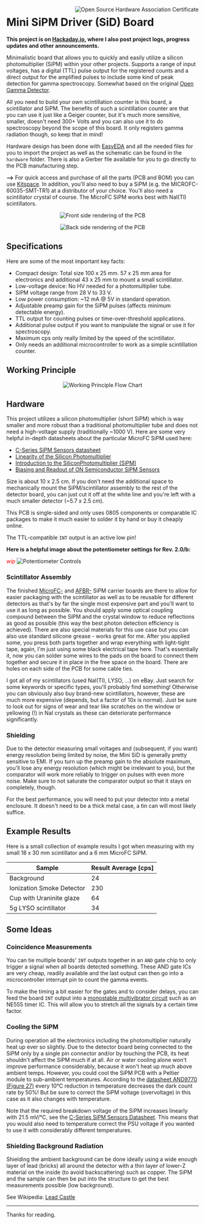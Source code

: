 <a href="https://certification.oshwa.org/at000004.html" title="Open Source Hardware Association Certificate"><img align="right" src="docs/oshw.svg" alt="Open Source Hardware Association Certificate"></a>

# Mini SiPM Driver (SiD) Board

__This project is on [Hackaday.io](https://hackaday.io/project/188090-mini-sipm-driver-board), where I also post project logs, progress updates and other announcements.__

Minimalistic board that allows you to quickly and easily utilize a silicon photomultiplier (SiPM) within your other projects. Supports a range of input voltages, has a digital (TTL) pulse output for the registered counts and a direct output for the amplified pulses to include some kind of peak detection for gamma spectroscopy. Somewhat based on the original [Open Gamma Detector](https://github.com/OpenGammaProject/Open-Gamma-Detector).

All you need to build your own scintillation counter is this board, a scintillator and SiPM. The benefits of such a scintillation counter are that you can use it just like a Geiger counter, but it's much more sensitive, smaller, doesn't need 300+ Volts and you can also use it to do spectroscopy beyond the scope of this board. It only registers gamma radiation though, so keep that in mind!

Hardware design has been done with [EasyEDA](https://easyeda.com/) and all the needed files for you to import the project as well as the schematic can be found in the `hardware` folder. There is also a Gerber file available for you to go directly to the PCB manufacturing step.

**-->** For quick access and purchase of all the parts (PCB and BOM) you can use [Kitspace](https://kitspace.org/boards/github.com/OpenGammaProject/Mini-SiD/). In addition, you'll also need to buy a SiPM (e.g. the MICROFC-60035-SMT-TR1) at a distributor of your choice. You'll also need a scintillator crystal of course. The MicroFC SiPM works best with NaI(Tl) scintillators.

<p align="center">
  <img alt="Front side rendering of the PCB" title="Front side rendering of the PCB" src="docs/pcb_front.png">
</p>
<p align="center">
  <img alt="Back side rendering of the PCB" title="Back side rendering of the PCB" src="docs/pcb_back.png">
</p>

## Specifications

Here are some of the most important key facts:

* Compact design: Total size 100 x 25 mm. 57 x 25 mm area for electronics and additional 43 x 25 mm to mount a small scintillator.
* Low-voltage device: No HV needed for a photomultiplier tube.
* SiPM voltage range from 28 V to 33 V.
* Low power consumption: ~12 mA @ 5V in standard operation.
* Adjustable preamp gain for the SiPM pulses (affects minimum detectable energy).
* TTL output for counting pulses or time-over-threshold applications.
* Additional pulse output if you want to manipulate the signal or use it for spectroscopy.
* Maximum cps only really limited by the speed of the scintillator.
* Only needs an additional microcontroller to work as a simple scintillation counter.

## Working Principle

<p align="center">
  <img alt="Working Principle Flow Chart" title="Working Principle Flow Chart" src="docs/flow.drawio.png">
</p>

## Hardware

This project utilizes a silicon photomultiplier (short SiPM) which is way smaller and more robust than a traditional photomultiplier tube and does not need a high-voltage supply (traditionally ~1000 V). Here are some very helpful in-depth datasheets about the particular MicroFC SiPM used here:

* [C-Series SiPM Sensors datasheet](https://www.onsemi.com/pdf/datasheet/microc-series-d.pdf)
* [Linearity of the Silicon Photomultiplier](https://www.onsemi.com/pub/Collateral/AND9776-D.PDF)
* [Introduction to the SiliconPhotomultiplier (SiPM)](https://www.onsemi.com/pub/Collateral/AND9770-D.PDF)
* [Biasing and Readout of ON Semiconductor SiPM Sensors](https://www.onsemi.com/pub/Collateral/AND9782-D.PDF)

Size is about 10 x 2.5 cm. If you don't need the additional space to mechanically mount the SiPM/scintillator assembly to the rest of the detector board, you can just cut it off at the white line and you're left with a much smaller detector (~5.7 x 2.5 cm).

This PCB is single-sided and only uses 0805 components or comparable IC packages to make it much easier to solder it by hand or buy it cheaply online.

The TTL-compatible `INT` output is an active low pin!

**Here is a helpful image about the potentiometer settings for Rev. 2.0/b:**

<em style="color:red">wip</em>
![Potentiometer Controls](docs/controls.jpg)

### Scintillator Assembly

The finished [MicroFC-](https://github.com/OpenGammaProject/MicroFC-SiPM-Carrier-Board) and [AFBR-](https://github.com/OpenGammaProject/AFBR-SiPM-Carrier-Board) SiPM carrier boards are there to allow for easier packaging with the scintillator as well as to be reusable for different detectors as that's by far the single most expensive part and you'll want to use it as long as possible. You should apply some optical coupling compound between the SiPM and the crystal window to reduce reflections as good as possible (this way the best photon detection efficiency is achieved). There are also special materials for this use case but you can also use standard silicone grease - works great for me. After you applied some, you press both parts together and wrap everything with light-tight tape, again, I'm just using some black electrical tape here. That's essentially it, now you can solder some wires to the pads on the board to connect them together and secure it in place in the free space on the board. There are holes on each side of the PCB for some cable ties.

I got all of my scintillators (used NaI(Tl), LYSO, ...) on eBay. Just search for some keywords or specific types, you'll probably find something! Otherwise you can obviously also buy brand-new scintillators, however, these are much more expensive (depends, but a factor of 10x is normal). Just be sure to look out for signs of wear and tear like scratches on the window or yellowing (!) in NaI crystals as these can deteriorate performance significantly.

### Shielding

Due to the detector measuring small voltages and (subsequent, if you want) energy resolution being limited by noise, the Mini SiD is generally pretty sensitive to EMI. If you turn up the preamp gain to the absolute maximum, you'll lose any energy resolution (which might be irrelevant to you), but the comparator will work more reliably to trigger on pulses with even more noise. Make sure to not saturate the comparator output so that it stays on completely, though.

For the best performance, you will need to put your detector into a metal enclosure. It doesn't need to be a thick metal case, a tin can will most likely suffice.

## Example Results

Here is a small collection of example results I got when measuring with my small 18 x 30 mm scintillator and a 6 mm MicroFC SiPM.


| Sample | Result Average [cps] |
| --- | --- |
| Background | 24 |
| Ionization Smoke Detector | 230 |
| Cup with Uraninite glaze | 64 |
| 5g LYSO scintillator | 34 |

## Some Ideas

### Coincidence Measurements

You can tie multiple boards' `INT` outputs together in an `AND` gate chip to only trigger a signal when all boards detected something. These AND gate ICs are very cheap, readily available and the last output can then go into a microcontroller interrupt pin to count the gamma events.

To make the timing a bit easier for the gates and to consider delays, you can feed the board `INT` output into a [monostable multivibrator circuit](https://en.wikipedia.org/wiki/Multivibrator#Monostable) such as an NE555 timer IC. This will allow you to stretch all the signals by a certain time factor.

### Cooling the SiPM

During operation all the electronics including the photomultiplier naturally heat up ever so slightly. Due to the detector board being connected to the SiPM only by a single pin connector and/or by touching the PCB, its heat shouldn't affect the SiPM much if at all. Air or water cooling alone won't improve performance considerably, because it won't heat up much above ambient temps. However, you could cool the SiPM PCB with a Peltier module to sub-ambient temperatures. According to the [datasheet AND9770 (Figure 27)](https://www.onsemi.com/pub/Collateral/AND9770-D.PDF) every 10°C reduction in temperature decreases the dark count rate by 50%! But be sure to correct the SiPM voltage (overvoltage) in this case as it also changes with temperature.

Note that the required breakdown voltage of the SiPM increases linearly with 21.5 mV/°C, see the [C-Series SiPM Sensors Datasheet](https://www.onsemi.com/pdf/datasheet/microc-series-d.pdf). This means that you would also need to temperature correct the PSU voltage if you wanted to use it with considerably different temperatures.

### Shielding Background Radiation

Shielding the ambient background can be done ideally using a wide enough layer of lead (bricks) all around the detector with a thin layer of lower-Z material on the inside (to avoid backscattering) such as copper. The SiPM and the sample can then be put into the structure to get the best measurements possible (low background).

See Wikipedia: [Lead Castle](https://en.wikipedia.org/w/index.php?title=Lead_castle&oldid=991799816)

---

Thanks for reading.
